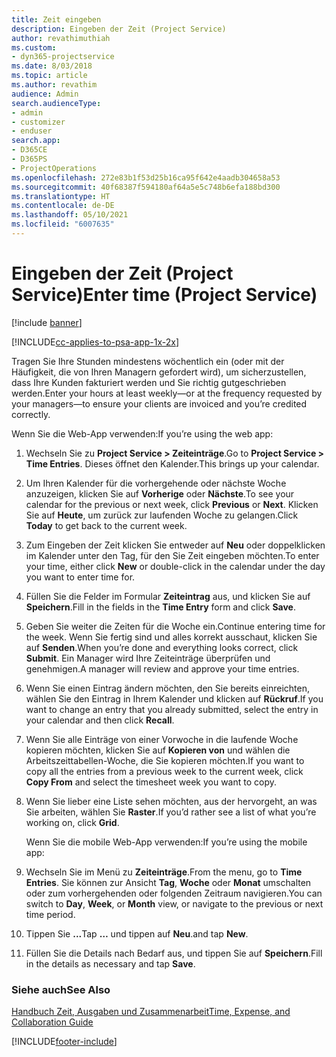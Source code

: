 ```yaml
---
title: Zeit eingeben
description: Eingeben der Zeit (Project Service)
author: revathimuthiah
ms.custom:
- dyn365-projectservice
ms.date: 8/03/2018
ms.topic: article
ms.author: revathim
audience: Admin
search.audienceType:
- admin
- customizer
- enduser
search.app:
- D365CE
- D365PS
- ProjectOperations
ms.openlocfilehash: 272e83b1f53d25b16ca95f642e4aadb304658a53
ms.sourcegitcommit: 40f68387f594180af64a5e5c748b6efa188bd300
ms.translationtype: HT
ms.contentlocale: de-DE
ms.lasthandoff: 05/10/2021
ms.locfileid: "6007635"
---
```

# <a name="enter-time-project-service"></a><span data-ttu-id="a2e95-103">Eingeben der Zeit (Project Service)</span><span class="sxs-lookup"><span data-stu-id="a2e95-103">Enter time (Project Service)</span></span>

[!include [banner](../includes/psa-now-project-operations.md)]

[!INCLUDE[cc-applies-to-psa-app-1x-2x](../includes/cc-applies-to-psa-app-1x-2x.md)]

<span data-ttu-id="a2e95-104">Tragen Sie Ihre Stunden mindestens wöchentlich ein (oder mit der Häufigkeit, die von Ihren Managern gefordert wird), um sicherzustellen, dass Ihre Kunden fakturiert werden und Sie richtig gutgeschrieben werden.</span><span class="sxs-lookup"><span data-stu-id="a2e95-104">Enter your hours at least weekly—or at the frequency requested by your managers—to ensure your clients are invoiced and you’re credited correctly.</span></span>  
  
 <span data-ttu-id="a2e95-105">Wenn Sie die Web-App verwenden:</span><span class="sxs-lookup"><span data-stu-id="a2e95-105">If you’re using the web app:</span></span>  
  
1. <span data-ttu-id="a2e95-106">Wechseln Sie zu **Project Service > Zeiteinträge**.</span><span class="sxs-lookup"><span data-stu-id="a2e95-106">Go to **Project Service > Time Entries**.</span></span> <span data-ttu-id="a2e95-107">Dieses öffnet den Kalender.</span><span class="sxs-lookup"><span data-stu-id="a2e95-107">This brings up your calendar.</span></span>  
  
2. <span data-ttu-id="a2e95-108">Um Ihren Kalender für die vorhergehende oder nächste Woche anzuzeigen, klicken Sie auf **Vorherige** oder **Nächste**.</span><span class="sxs-lookup"><span data-stu-id="a2e95-108">To see your calendar for the previous or next week, click **Previous** or **Next**.</span></span> <span data-ttu-id="a2e95-109">Klicken Sie auf **Heute**, um zurück zur laufenden Woche zu gelangen.</span><span class="sxs-lookup"><span data-stu-id="a2e95-109">Click **Today** to get back to the current week.</span></span>  
  
3. <span data-ttu-id="a2e95-110">Zum Eingeben der Zeit klicken Sie entweder auf **Neu** oder doppelklicken im Kalender unter den Tag, für den Sie Zeit eingeben möchten.</span><span class="sxs-lookup"><span data-stu-id="a2e95-110">To enter your time, either click **New** or double-click in the calendar under the day you want to enter time for.</span></span>  
  
4. <span data-ttu-id="a2e95-111">Füllen Sie die Felder im Formular **Zeiteintrag** aus, und klicken Sie auf **Speichern**.</span><span class="sxs-lookup"><span data-stu-id="a2e95-111">Fill in the fields in the **Time Entry** form and click **Save**.</span></span>  
  
5. <span data-ttu-id="a2e95-112">Geben Sie weiter die Zeiten für die Woche ein.</span><span class="sxs-lookup"><span data-stu-id="a2e95-112">Continue entering time for the week.</span></span> <span data-ttu-id="a2e95-113">Wenn Sie fertig sind und alles korrekt ausschaut, klicken Sie auf **Senden**.</span><span class="sxs-lookup"><span data-stu-id="a2e95-113">When you’re done and everything looks correct, click **Submit**.</span></span> <span data-ttu-id="a2e95-114">Ein Manager wird Ihre Zeiteinträge überprüfen und genehmigen.</span><span class="sxs-lookup"><span data-stu-id="a2e95-114">A manager will review and approve your time entries.</span></span>  
  
6. <span data-ttu-id="a2e95-115">Wenn Sie einen Eintrag ändern möchten, den Sie bereits einreichten, wählen Sie den Eintrag in Ihrem Kalender und klicken auf **Rückruf**.</span><span class="sxs-lookup"><span data-stu-id="a2e95-115">If you want to change an entry that you already submitted, select the entry in your calendar and then click **Recall**.</span></span>  
  
7. <span data-ttu-id="a2e95-116">Wenn Sie alle Einträge von einer Vorwoche in die laufende Woche kopieren möchten, klicken Sie auf **Kopieren von** und wählen die Arbeitszeittabellen-Woche, die Sie kopieren möchten.</span><span class="sxs-lookup"><span data-stu-id="a2e95-116">If you want to copy all the entries from a previous week to the current week, click **Copy From** and select the timesheet week you want to copy.</span></span>  
  
8. <span data-ttu-id="a2e95-117">Wenn Sie lieber eine Liste sehen möchten, aus der hervorgeht, an was Sie arbeiten, wählen Sie **Raster**.</span><span class="sxs-lookup"><span data-stu-id="a2e95-117">If you’d rather see a list of what you’re working on, click **Grid**.</span></span>  
  
   <span data-ttu-id="a2e95-118">Wenn Sie die mobile Web-App verwenden:</span><span class="sxs-lookup"><span data-stu-id="a2e95-118">If you’re using the mobile app:</span></span>  
  
9. <span data-ttu-id="a2e95-119">Wechseln Sie im Menü zu **Zeiteinträge**.</span><span class="sxs-lookup"><span data-stu-id="a2e95-119">From the menu, go to **Time Entries**.</span></span>     <span data-ttu-id="a2e95-120">Sie können zur Ansicht **Tag**, **Woche** oder **Monat** umschalten oder zum vorhergehenden oder folgenden Zeitraum navigieren.</span><span class="sxs-lookup"><span data-stu-id="a2e95-120">You can switch to **Day**, **Week**, or **Month** view, or navigate to the previous or next time period.</span></span>  
  
10. <span data-ttu-id="a2e95-121">Tippen Sie **...**</span><span class="sxs-lookup"><span data-stu-id="a2e95-121">Tap **…**</span></span> <span data-ttu-id="a2e95-122">und tippen auf **Neu**.</span><span class="sxs-lookup"><span data-stu-id="a2e95-122">and tap **New**.</span></span>  
  
11. <span data-ttu-id="a2e95-123">Füllen Sie die Details nach Bedarf aus, und tippen Sie auf **Speichern**.</span><span class="sxs-lookup"><span data-stu-id="a2e95-123">Fill in the details as necessary and tap **Save**.</span></span>  
  
### <a name="see-also"></a><span data-ttu-id="a2e95-124">Siehe auch</span><span class="sxs-lookup"><span data-stu-id="a2e95-124">See Also</span></span>  
 [<span data-ttu-id="a2e95-125">Handbuch Zeit, Ausgaben und Zusammenarbeit</span><span class="sxs-lookup"><span data-stu-id="a2e95-125">Time, Expense, and Collaboration Guide</span></span>](../psa/time-expense-collaboration-guide.md)


[!INCLUDE[footer-include](../includes/footer-banner.md)]